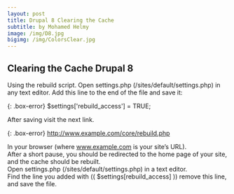 ```yaml
---
layout: post
title: Drupal 8 Clearing the Cache
subtitle: by Mohamed Helmy
image: /img/D8.jpg
bigimg: /img/ColorsClear.jpg
---
```


## Clearing the Cache Drupal 8 <br/>

Using the rebuild script.
Open settings.php (/sites/default/settings.php) in any text editor. Add this line to the end of the file and save it:<br/>

{: .box-error}
$settings['rebuild_access'] = TRUE;<br/>

After saving visit the next link.<br/>

{: .box-error}
http://www.example.com/core/rebuild.php<br/>

In your browser (where www.example.com is your site’s URL).<br/> 
After a short pause, you should be redirected to the home page of your site, and the cache should be rebuilt.<br/>
Open settings.php (/sites/default/settings.php) in a text editor.<br/>
Find the line you added with (( $settings[rebuild_access] )) remove this line, and save the file.<br/>

